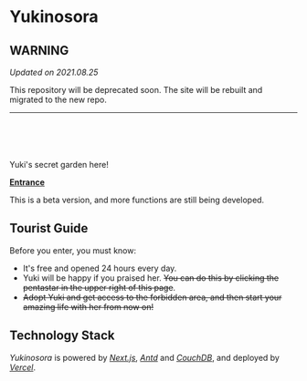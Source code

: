 # Yukinosora

## WARNING
*Updated on 2021.08.25*

This repository will be deprecated soon.
The site will be rebuilt and migrated to the new repo.

---

<br/> <br/> <br/> <br/>
Yuki's secret garden here!

**[Entrance](https://yukinosora.com)**

This is a beta version, and more functions are still being developed.

## Tourist Guide
Before you enter, you must know:
- It's free and opened 24 hours every day.
- Yuki will be happy if you praised her. ~~You can do this by clicking the pentastar in the upper right of this page~~.
- ~~Adopt Yuki and get access to the forbidden area, and then start your amazing life with her from now on!~~

## Technology Stack
*Yukinosora* is powered by *[Next.js](https://nextjs.org)*, *[Antd](https://ant.design)* and *[CouchDB](http://couchdb.apache.org)*, and deployed by *[Vercel](https://vercel.com)*.
